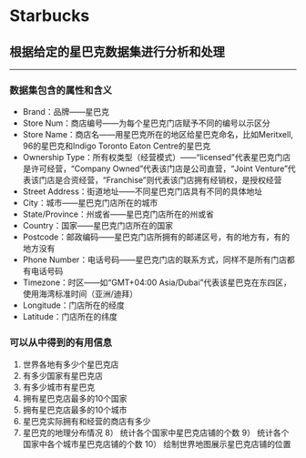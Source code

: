 # Starbucks
## 根据给定的星巴克数据集进行分析和处理

-------

### 数据集包含的属性和含义
-	Brand：品牌——星巴克
-	Store Num：商店编号——为每个星巴克门店赋予不同的编号以示区分
-	Store Name：商店名——用星巴克所在的地区给星巴克命名，比如Meritxell, 96的星巴克和Indigo Toronto Eaton Centre的星巴克
-	Ownership Type：所有权类型（经营模式）——“licensed”代表星巴克门店是许可经营，“Company Owned”代表该门店是公司直营，“Joint Venture”代表该门店是合资经营，“Franchise”则代表该门店拥有经销权，是授权经营
-	Street Address：街道地址——不同星巴克门店具有不同的具体地址
-	City：城市——星巴克门店所在的城市
-	State/Province：州或省——星巴克门店所在的州或省
-	Country：国家——星巴克门店所在的国家
-	Postcode：邮政编码——星巴克门店所拥有的邮递区号，有的地方有，有的地方没有
-	Phone Number：电话号码——星巴克门店的联系方式，同样不是所有门店都有电话号码
-	Timezone：时区——如“GMT+04:00 Asia/Dubai”代表该星巴克在东四区，使用海湾标准时间（亚洲/迪拜）
-	Longitude：门店所在的经度 
-	Latitude：门店所在的纬度

### 可以从中得到的有用信息
1)	世界各地有多少个星巴克店
2)	有多少国家有星巴克店
3)	有多少城市有星巴克
4)	拥有星巴克店最多的10个国家
5)	拥有星巴克店最多的10个城市
6)	星巴克实际拥有和经营的商店有多少
7)	星巴克的地理分布情况
8） 统计各个国家中星巴克店铺的个数
9） 统计各个国家中各个城市星巴克店铺的个数
10） 绘制世界地图展示星巴克店铺的位置
